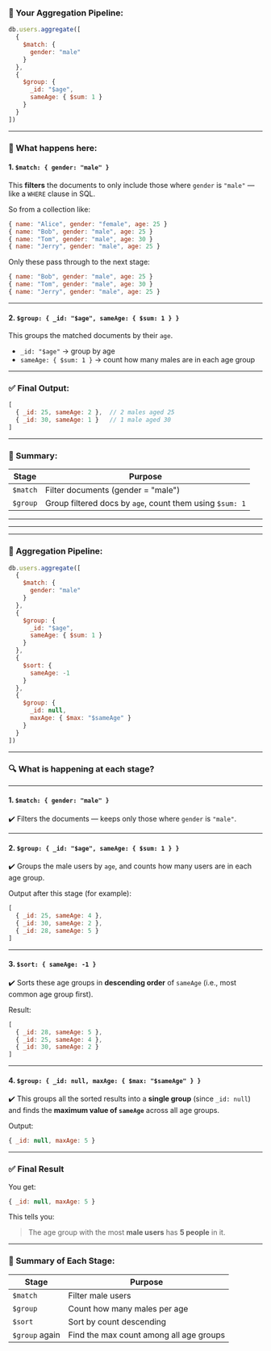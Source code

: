 
### 🧱 Your Aggregation Pipeline:

```js
db.users.aggregate([
  {
    $match: {
      gender: "male"
    }
  },
  {
    $group: {
      _id: "$age",
      sameAge: { $sum: 1 }
    }
  }
])
```

---

### 🧠 What happens here:

#### 1. `$match: { gender: "male" }`

This **filters** the documents to only include those where `gender` is `"male"` — like a `WHERE` clause in SQL.

So from a collection like:

```js
{ name: "Alice", gender: "female", age: 25 }
{ name: "Bob", gender: "male", age: 25 }
{ name: "Tom", gender: "male", age: 30 }
{ name: "Jerry", gender: "male", age: 25 }
```

Only these pass through to the next stage:

```js
{ name: "Bob", gender: "male", age: 25 }
{ name: "Tom", gender: "male", age: 30 }
{ name: "Jerry", gender: "male", age: 25 }
```

---

#### 2. `$group: { _id: "$age", sameAge: { $sum: 1 } }`

This groups the matched documents by their `age`.

* `_id: "$age"` → group by age
* `sameAge: { $sum: 1 }` → count how many males are in each age group

---

### ✅ Final Output:

```js
[
  { _id: 25, sameAge: 2 },  // 2 males aged 25
  { _id: 30, sameAge: 1 }   // 1 male aged 30
]
```

---

### 🔁 Summary:

| Stage    | Purpose                                                  |
| -------- | -------------------------------------------------------- |
| `$match` | Filter documents (gender = "male")                       |
| `$group` | Group filtered docs by `age`, count them using `$sum: 1` |




---
---
---












### 🧱 Aggregation Pipeline:

```js
db.users.aggregate([
  {
    $match: {
      gender: "male"
    }
  },
  {
    $group: {
      _id: "$age",
      sameAge: { $sum: 1 }
    }
  },
  {
    $sort: {
      sameAge: -1
    }
  },
  {
    $group: {
      _id: null,
      maxAge: { $max: "$sameAge" }
    }
  }
])
```

---

### 🔍 What is happening at each stage?

---

#### **1. `$match: { gender: "male" }`**

✔️ Filters the documents — keeps only those where `gender` is `"male"`.

---

#### **2. `$group: { _id: "$age", sameAge: { $sum: 1 } }`**

✔️ Groups the male users by `age`, and counts how many users are in each age group.

Output after this stage (for example):

```js
[
  { _id: 25, sameAge: 4 },
  { _id: 30, sameAge: 2 },
  { _id: 28, sameAge: 5 }
]
```

---

#### **3. `$sort: { sameAge: -1 }`**

✔️ Sorts these age groups in **descending order** of `sameAge` (i.e., most common age group first).

Result:

```js
[
  { _id: 28, sameAge: 5 },
  { _id: 25, sameAge: 4 },
  { _id: 30, sameAge: 2 }
]
```

---

#### **4. `$group: { _id: null, maxAge: { $max: "$sameAge" } }`**

✔️ This groups all the sorted results into a **single group** (since `_id: null`) and finds the **maximum value of `sameAge`** across all age groups.

Output:

```js
{ _id: null, maxAge: 5 }
```

---

### ✅ Final Result

You get:

```js
{ _id: null, maxAge: 5 }
```

This tells you:

> The age group with the most **male users** has **5 people** in it.

---

### 📌 Summary of Each Stage:

| Stage          | Purpose                                 |
| -------------- | --------------------------------------- |
| `$match`       | Filter male users                       |
| `$group`       | Count how many males per age            |
| `$sort`        | Sort by count descending                |
| `$group` again | Find the max count among all age groups |
